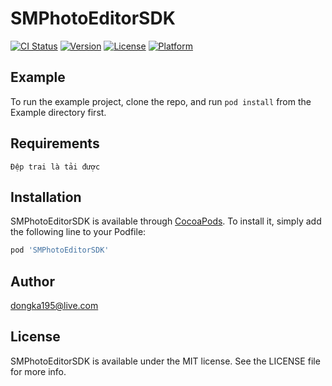 # SMPhotoEditorSDK

[![CI Status](https://img.shields.io/travis/dongka195@live.com/SMPhotoEditorSDK.svg?style=flat)](https://travis-ci.org/dongka195@live.com/SMPhotoEditorSDK)
[![Version](https://img.shields.io/cocoapods/v/SMPhotoEditorSDK.svg?style=flat)](https://cocoapods.org/pods/SMPhotoEditorSDK)
[![License](https://img.shields.io/cocoapods/l/SMPhotoEditorSDK.svg?style=flat)](https://cocoapods.org/pods/SMPhotoEditorSDK)
[![Platform](https://img.shields.io/cocoapods/p/SMPhotoEditorSDK.svg?style=flat)](https://cocoapods.org/pods/SMPhotoEditorSDK)

## Example

To run the example project, clone the repo, and run `pod install` from the Example directory first.

## Requirements
    Đệp trai là tải được
## Installation

SMPhotoEditorSDK is available through [CocoaPods](https://cocoapods.org). To install
it, simply add the following line to your Podfile:

```ruby
pod 'SMPhotoEditorSDK'
```

## Author

dongka195@live.com

## License

SMPhotoEditorSDK is available under the MIT license. See the LICENSE file for more info.
